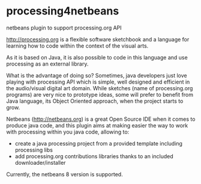 # processing4netbeans
netbeans plugin to support processing.org API

http://processing.org is a flexible software sketchbook and a language for learning how to code within the context of the visual arts.

As it is based on Java, it is also possible to code in this language and use processing as an external library. 

What is the advantage of doing so? Sometimes, java developers just love playing with processing API which is simple, well designed and efficient in the audio/visual digital art domain. While sketches (name of processing.org programs) are very nice to prototype ideas, some will prefer to benefit from Java language, its Object Oriented approach, when the project starts to grow. 

Netbeans (http://netbeans.org) is a great Open Source IDE when it comes to produce java code, and this plugin aims at making easier the way to work with processing within you java code, allowing to: 
- create a java processing project from a provided template including processing libs
- add processing.org contributions libraries thanks to an included downloader/installer

Currently, the netbeans 8 version is supported.
